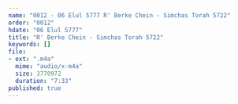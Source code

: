 ```yaml
---
name: "0012 - 06 Elul 5777 R' Berke Chein - Simchas Torah 5722"
order: "0012"
hdate: "06 Elul 5777"
title: "R' Berke Chein - Simchas Torah 5722"
keywords: []
file:
- ext: ".m4a"
  mime: "audio/x-m4a"
  size: 3770972
  duration: "7:33"
published: true
---
```


